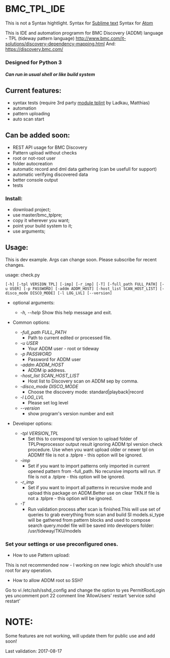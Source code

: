 # BMC_TPL_IDE

This is not a Syntax hightlight.
Syntax for [Sublime text](https://github.com/triaglesis/bmc_tpl)
Syntax for [Atom](https://github.com/triaglesis/language-tplpre)

This is IDE and automation programm for BMC Discovery (ADDM) language - TPL (tideway pattern language) http://www.bmc.com/it-solutions/discovery-dependency-mapping.html And: https://discovery.bmc.com/

### Designed for Python 3

##### Can run in usual shell or like build system

## Current features:
- syntax tests (require 3rd party [module tplint](https://communities.bmc.com/docs/DOC-42313) by Ladkau, Matthias)
- automation
- pattern uploading
- auto scan start


## Can be added soon:
- REST API usage for BMC Discovery
- Pattern upload without checks
- root or not-root user
- folder autocreation
- automatic record and dml data gathering (can be usefull for support)
- automatic verifying discovered data
- better console output
- tests

### Install:

- download project;
- use master/bmc_tplpre;
- copy it wherever you want;
- point your build system to it;
- use arguments;

## Usage:
This is dev example. Args can change soon. Please subscribe for recent changes.

usage: check.py

    [-h] [-tpl VERSION_TPL] [-imp] [-r_imp] [-T] [-full_path FULL_PATH] [-u USER] [-p PASSWORD] [-addm ADDM_HOST] [-host_list SCAN_HOST_LIST] [-disco_mode DISCO_MODE] [-l LOG_LVL] [--version]

- optional arguments:
    - *-h, --help* Show this help message and exit.

- Common options:
    - *-full_path FULL_PATH*
        - Path to current edited or processed file.
    - *-u USER*
        - Your ADDM user - root or tideway
    - *-p PASSWORD*
        - Password for ADDM user
    - *-addm ADDM_HOST*
        - ADDM ip address.
    - *-host_list SCAN_HOST_LIST*
        - Host list to Discovery scan on ADDM sep by comma.
    - *-disco_mode DISCO_MODE*
        - Choose the discovery mode: standard|playback|record
    - *-l LOG_LVL*
        - Please set log level
    - *--version*
        - show program's version number and exit

- Developer options:
    - *-tpl VERSION_TPL*
      - Set this to correspond tpl version to upload folder of TPLPreprocessor output result ignoring ADDM tpl version check procedure. Use when you want upload older or newer tpl on ADDMIf file is not a .tplpre - this option will be ignored.
    - *-imp*
      - Set if you want to import patterns only imported in current opened pattern from -full_path. No recursive imports will run. If file is not a .tplpre - this option will be ignored.
    - *-r_imp*
      - Set if you want to import all patterns in recursive mode and upload this package on ADDM.Better use on clear TKN.If file is not a .tplpre - this option will be ignored.
    - *-T*
      - Run validation process after scan is finished.This will use set of queries to grab everything from scan and build SI models.si_type will be gathered from pattern blocks and used to compose search query.model file will be saved into developers folder: /usr/tideway/TKU/models

### Set your settings or use preconfigured ones.

- How to use Pattern upload:

This is not recommended now - I working on new logic which should'n use root for any operation.

- How to allow ADDM root so SSH?

Go to vi /etc/ssh/sshd_config and change the option to yes PermitRootLogin yes
uncomment port 22
comment line ‘AllowUsers’
restart ‘service sshd restart’


# NOTE:
Some features are not working, will update them for public use and add soon!

Last validation: 2017-08-17